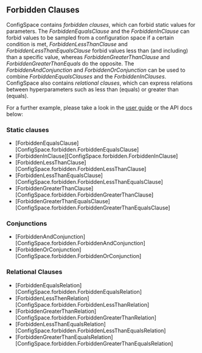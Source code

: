 ## Forbidden Clauses

ConfigSpace contains *forbidden clauses*, which can forbid static values for parameters.
The *ForbiddenEqualsClause* and the *ForbiddenInClause* can forbid values to be
sampled from a configuration space if a certain condition is met, *ForbiddenLessThanClause* and *ForbiddenLessThanEqualsClause* forbid values less than (and including) than a specific value, whereas *ForbiddenGreaterThanClause* and *ForbiddenGreaterThanEquals* do the opposite. The
*ForbiddenAndConjunction* and *ForbiddenOrConjunction* can be used to combine
*ForbiddenEqualsClauses* and the *ForbiddenInClauses*. ConfigSpace also
contains *relational clauses*, which can express relations between hyperparameters such as less than
(equals) or greater than (equals).

For a further example, please take a look in the [user guide](../guide.md)
or the API docs below:

### Static clauses
* [ForbiddenEqualsClause][ConfigSpace.forbidden.ForbiddenEqualsClause]
* [ForbiddenInClause][ConfigSpace.forbidden.ForbiddenInClause]
* [ForbiddenLessThanClause][ConfigSpace.forbidden.ForbiddenLessThanClause]
* [ForbiddenLessThanEqualsClause][ConfigSpace.forbidden.ForbiddenLessThanEqualsClause]
* [ForbiddenGreaterThanClause][ConfigSpace.forbidden.ForbiddenGreaterThanClause]
* [ForbiddenGreaterThanEqualsClause][ConfigSpace.forbidden.ForbiddenGreaterThanEqualsClause]

### Conjunctions
* [ForbiddenAndConjunction][ConfigSpace.forbidden.ForbiddenAndConjunction]
* [ForbiddenOrConjunction][ConfigSpace.forbidden.ForbiddenOrConjunction]

### Relational Clauses
* [ForbiddenEqualsRelation][ConfigSpace.forbidden.ForbiddenEqualsRelation]
* [ForbiddenLessThenRelation][ConfigSpace.forbidden.ForbiddenLessThanRelation]
* [ForbiddenGreaterThanRelation][ConfigSpace.forbidden.ForbiddenGreaterThanRelation]
* [ForbiddenLessThanEqualsRelation][ConfigSpace.forbidden.ForbiddenLessThanEqualsRelation]
* [ForbiddenGreaterThanEqualsRelation][ConfigSpace.forbidden.ForbiddenGreaterThanEqualsRelation]
